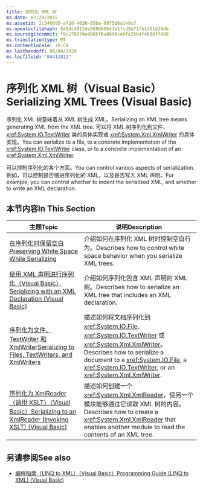 ```yaml
---
title: 序列化 XML 树
ms.date: 07/20/2015
ms.assetid: 2c340695-a726-4030-85be-6975d8a149cf
ms.openlocfilehash: 640dc49134e869b60b4fa1fcd9a71fb1d61d39db
ms.sourcegitcommit: f8c270376ed905f6a8896ce0fe25b4f4b38ff498
ms.translationtype: MT
ms.contentlocale: zh-CN
ms.lasthandoff: 06/04/2020
ms.locfileid: "84411813"
---
```

# <a name="serializing-xml-trees-visual-basic"></a><span data-ttu-id="d173e-102">序列化 XML 树（Visual Basic）</span><span class="sxs-lookup"><span data-stu-id="d173e-102">Serializing XML Trees (Visual Basic)</span></span>
<span data-ttu-id="d173e-103">序列化 XML 树意味着从 XML 树生成 XML。</span><span class="sxs-lookup"><span data-stu-id="d173e-103">Serializing an XML tree means generating XML from the XML tree.</span></span> <span data-ttu-id="d173e-104">可以将 XML 树序列化到文件、<xref:System.IO.TextWriter> 类的具体实现或 <xref:System.Xml.XmlWriter> 的具体实现。</span><span class="sxs-lookup"><span data-stu-id="d173e-104">You can serialize to a file, to a concrete implementation of the <xref:System.IO.TextWriter> class, or to a concrete implementation of an <xref:System.Xml.XmlWriter>.</span></span>  
  
 <span data-ttu-id="d173e-105">可以控制序列化的各个方面。</span><span class="sxs-lookup"><span data-stu-id="d173e-105">You can control various aspects of serialization.</span></span> <span data-ttu-id="d173e-106">例如，可以控制是否缩进序列化的 XML，以及是否写入 XML 声明。</span><span class="sxs-lookup"><span data-stu-id="d173e-106">For example, you can control whether to indent the serialized XML, and whether to write an XML declaration.</span></span>  
  
## <a name="in-this-section"></a><span data-ttu-id="d173e-107">本节内容</span><span class="sxs-lookup"><span data-stu-id="d173e-107">In This Section</span></span>  
  
|<span data-ttu-id="d173e-108">主题</span><span class="sxs-lookup"><span data-stu-id="d173e-108">Topic</span></span>|<span data-ttu-id="d173e-109">说明</span><span class="sxs-lookup"><span data-stu-id="d173e-109">Description</span></span>|  
|-----------|-----------------|  
|[<span data-ttu-id="d173e-110">在序列化时保留空白</span><span class="sxs-lookup"><span data-stu-id="d173e-110">Preserving White Space While Serializing</span></span>](preserving-white-space-while-serializing.md)|<span data-ttu-id="d173e-111">介绍如何在序列化 XML 树时控制空白行为。</span><span class="sxs-lookup"><span data-stu-id="d173e-111">Describes how to control white space behavior when you serialize XML trees.</span></span>|  
|[<span data-ttu-id="d173e-112">使用 XML 声明进行序列化（Visual Basic）</span><span class="sxs-lookup"><span data-stu-id="d173e-112">Serializing with an XML Declaration (Visual Basic)</span></span>](serializing-with-an-xml-declaration.md)|<span data-ttu-id="d173e-113">介绍如何序列化包含 XML 声明的 XML 树。</span><span class="sxs-lookup"><span data-stu-id="d173e-113">Describes how to serialize an XML tree that includes an XML declaration.</span></span>|  
|[<span data-ttu-id="d173e-114">序列化为文件、TextWriter 和 XmlWriter</span><span class="sxs-lookup"><span data-stu-id="d173e-114">Serializing to Files, TextWriters, and XmlWriters</span></span>](serializing-to-files-textwriters-and-xmlwriters.md)|<span data-ttu-id="d173e-115">描述如何将文档序列化到 <xref:System.IO.File>、<xref:System.IO.TextWriter> 或 <xref:System.Xml.XmlWriter>。</span><span class="sxs-lookup"><span data-stu-id="d173e-115">Describes how to serialize a document to a <xref:System.IO.File>, a <xref:System.IO.TextWriter>, or an <xref:System.Xml.XmlWriter>.</span></span>|  
|[<span data-ttu-id="d173e-116">序列化为 XmlReader （调用 XSLT）（Visual Basic）</span><span class="sxs-lookup"><span data-stu-id="d173e-116">Serializing to an XmlReader (Invoking XSLT) (Visual Basic)</span></span>](serializing-to-an-xmlreader-invoking-xslt.md)|<span data-ttu-id="d173e-117">描述如何创建一个 <xref:System.Xml.XmlReader>，使另一个模块能够通过它读取 XML 树的内容。</span><span class="sxs-lookup"><span data-stu-id="d173e-117">Describes how to create a <xref:System.Xml.XmlReader> that enables another module to read the contents of an XML tree.</span></span>|  
  
## <a name="see-also"></a><span data-ttu-id="d173e-118">另请参阅</span><span class="sxs-lookup"><span data-stu-id="d173e-118">See also</span></span>

- [<span data-ttu-id="d173e-119">编程指南（LINQ to XML）（Visual Basic）</span><span class="sxs-lookup"><span data-stu-id="d173e-119">Programming Guide (LINQ to XML) (Visual Basic)</span></span>](programming-guide-linq-to-xml.md)
